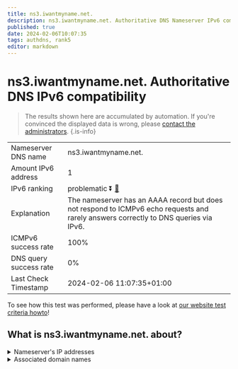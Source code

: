 ```yaml
---
title: ns3.iwantmyname.net.
description: ns3.iwantmyname.net. Authoritative DNS Nameserver IPv6 compatibility
published: true
date: 2024-02-06T10:07:35
tags: authdns, rank5
editor: markdown
---
```


# ns3.iwantmyname.net. Authoritative DNS IPv6 compatibility

> The results shown here are accumulated by automation. If you're convinced the displayed data is wrong, please [contact the administrators](/howto/chat). 
{.is-info}




|   |   |
| - | - |
| Nameserver DNS name | ns3.iwantmyname.net.
| Amount IPv6 address | 1
| IPv6 ranking | problematic :arrow_double_down: [🔗](/howto/ranking) |
| Explanation | The nameserver has an AAAA record but does not respond to ICMPv6 echo requests and rarely answers correctly to DNS queries via IPv6. |
| ICMPv6 success rate | 100%|
| DNS query success rate | 0% |
| Last Check Timestamp | 2024-02-06 11:07:35+01:00 |

To see how this test was performed, please have a look at [our website test criteria howto](/howto/testcriteria/authdns)!


## What is ns3.iwantmyname.net. about?




<details>
<summary>Nameserver's IP addresses</summary>

2a01:130:2000:118:89:146:248:96

</details>



<details>
<summary>Associated domain names</summary>

www.couchbase.com

</details>
